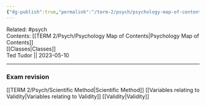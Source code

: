 ```yaml
---
{"dg-publish":true,"permalink":"/term-2/psych/psychology-map-of-contents/"}
---
```


Related: #psych  
Contents: [[TERM 2/Psych/Psychology Map of Contents\|Psychology Map of Contents]]  
[[Classes\|Classes]]  
Ted Tudor || 2023-05-10
*** 
### Exam revision
[[TERM 2/Psych/Scientific Method\|Scientific Method]] 
[[Variables relating to Validity\|Variables relating to Validity]]
[[Validity\|Validity]]

